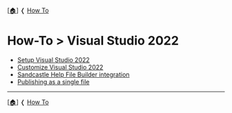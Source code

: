[[🏠︎](../README.md)] ❬ [How To](./README.md)

# How-To > Visual Studio 2022

* [Setup Visual Studio 2022](./setup-vs2022/README.md)
* [Customize Visual Studio 2022](./customize-vs2022/README.md)
* [Sandcastle Help File Builder integration](./shfb/README.md)
* [Publishing as a single file](./publish/README.md)

***

[[🏠︎](../README.md)] ❬ [How To](./README.md)
